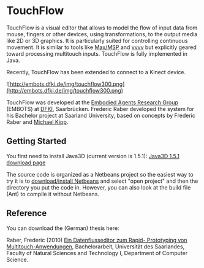 # TouchFlow #

TouchFlow is a visual editor that allows to model the flow of input data from mouse, fingers or other devices, using transformations, to the output media like 2D or 3D graphics. It is particularly suited for controlling continuous movement. It is similar to tools like [Max/MSP](http://cycling74.com/) and [vvvv](http://vvvv.org/) but explicitly geared toward processing multitouch inputs. TouchFlow is fully implemented in Java.

Recently, TouchFlow has been extended to connect to a Kinect device.

![http://embots.dfki.de/img/touchflow300.png](http://embots.dfki.de/img/touchflow300.png)

TouchFlow was developed at the [Embodied Agents Research Group](http://embots.dfki.de) (EMBOTS) at [DFKI](http://www.dfki.de), Saarbrücken. Frederic Raber developed the system for his Bachelor project at Saarland University, based on concepts by Frederic Raber and [Michael Kipp](http://www.dfki.de/~kipp).

## Getting Started ##

You first need to install Java3D (current version is 1.5.1): [Java3D 1.5.1 download page](http://www.oracle.com/technetwork/java/javasebusiness/downloads/java-archive-downloads-java-client-419417.html#java3d-1.5.1-oth-JPR)

The source code is organized as a Netbeans project so the easiest way to try it is to [download/install Netbeans](http://netbeans.org/downloads/) and select "open project" and then the directory you put the code in. However, you can also look at the build file (Ant) to compile it without Netbeans.


## Reference ##

You can download the (German) thesis here:

Raber, Frederic (2010) [Ein Datenflusseditor zum Rapid- Prototyping von Multitouch-Anwendungen](http://embots.dfki.de/doc/Raber10_BSc_Thesis.pdf), Bachelorarbeit, Universität des Saarlandes, Faculty of Natural Sciences and Technology I, Department of Computer Science.